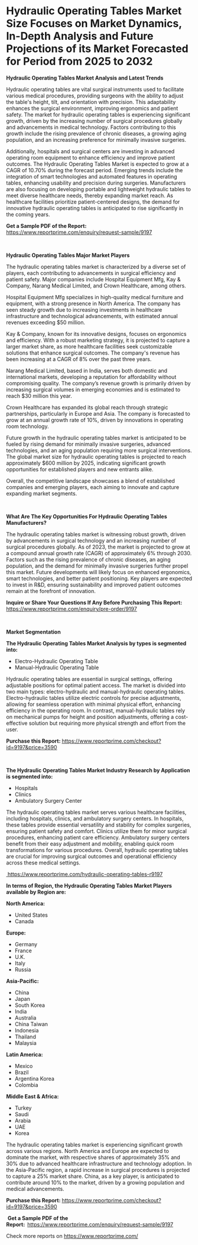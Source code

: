 <p><h1>Hydraulic Operating Tables Market Size Focuses on Market Dynamics, In-Depth Analysis and Future Projections of its Market Forecasted for Period from 2025 to 2032</h1></p><p><strong>Hydraulic Operating Tables Market Analysis and Latest Trends</strong></p>
<p><p>Hydraulic operating tables are vital surgical instruments used to facilitate various medical procedures, providing surgeons with the ability to adjust the table's height, tilt, and orientation with precision. This adaptability enhances the surgical environment, improving ergonomics and patient safety. The market for hydraulic operating tables is experiencing significant growth, driven by the increasing number of surgical procedures globally and advancements in medical technology. Factors contributing to this growth include the rising prevalence of chronic diseases, a growing aging population, and an increasing preference for minimally invasive surgeries.</p><p>Additionally, hospitals and surgical centers are investing in advanced operating room equipment to enhance efficiency and improve patient outcomes. The Hydraulic Operating Tables Market is expected to grow at a CAGR of 10.70% during the forecast period. Emerging trends include the integration of smart technologies and automated features in operating tables, enhancing usability and precision during surgeries. Manufacturers are also focusing on developing portable and lightweight hydraulic tables to meet diverse healthcare needs, thereby expanding market reach. As healthcare facilities prioritize patient-centered designs, the demand for innovative hydraulic operating tables is anticipated to rise significantly in the coming years.</p></p>
<p><strong>Get a Sample PDF of the Report:&nbsp;</strong> <a href="https://www.reportprime.com/enquiry/request-sample/9197?utm_campaign=3586&utm_medium=2&utm_source=Github&utm_content=ia&utm_term=20032025&utm_id=hydraulic-operating-tables">https://www.reportprime.com/enquiry/request-sample/9197</a></p>
<p>&nbsp;</p>
<p><strong>Hydraulic Operating Tables Major Market Players</strong></p>
<p><p>The hydraulic operating tables market is characterized by a diverse set of players, each contributing to advancements in surgical efficiency and patient safety. Major companies include Hospital Equipment Mfg, Kay & Company, Narang Medical Limited, and Crown Healthcare, among others.</p><p>Hospital Equipment Mfg specializes in high-quality medical furniture and equipment, with a strong presence in North America. The company has seen steady growth due to increasing investments in healthcare infrastructure and technological advancements, with estimated annual revenues exceeding $50 million.</p><p>Kay & Company, known for its innovative designs, focuses on ergonomics and efficiency. With a robust marketing strategy, it is projected to capture a larger market share, as more healthcare facilities seek customizable solutions that enhance surgical outcomes. The company's revenue has been increasing at a CAGR of 8% over the past three years.</p><p>Narang Medical Limited, based in India, serves both domestic and international markets, developing a reputation for affordability without compromising quality. The company’s revenue growth is primarily driven by increasing surgical volumes in emerging economies and is estimated to reach $30 million this year.</p><p>Crown Healthcare has expanded its global reach through strategic partnerships, particularly in Europe and Asia. The company is forecasted to grow at an annual growth rate of 10%, driven by innovations in operating room technology.</p><p>Future growth in the hydraulic operating tables market is anticipated to be fueled by rising demand for minimally invasive surgeries, advanced technologies, and an aging population requiring more surgical interventions. The global market size for hydraulic operating tables is projected to reach approximately $600 million by 2025, indicating significant growth opportunities for established players and new entrants alike. </p><p>Overall, the competitive landscape showcases a blend of established companies and emerging players, each aiming to innovate and capture expanding market segments.</p></p>
<p>&nbsp;</p>
<p><strong>What Are The Key Opportunities For Hydraulic Operating Tables Manufacturers?</strong></p>
<p><p>The hydraulic operating tables market is witnessing robust growth, driven by advancements in surgical technology and an increasing number of surgical procedures globally. As of 2023, the market is projected to grow at a compound annual growth rate (CAGR) of approximately 6% through 2030. Factors such as the rising prevalence of chronic diseases, an aging population, and the demand for minimally invasive surgeries further propel this market. Future developments will likely focus on enhanced ergonomics, smart technologies, and better patient positioning. Key players are expected to invest in R&D, ensuring sustainability and improved patient outcomes remain at the forefront of innovation.</p></p>
<p><strong>Inquire or Share Your Questions If Any Before Purchasing This Report:</strong> <a href="https://www.reportprime.com/enquiry/pre-order/9197?utm_campaign=3586&utm_medium=2&utm_source=Github&utm_content=ia&utm_term=20032025&utm_id=hydraulic-operating-tables">https://www.reportprime.com/enquiry/pre-order/9197</a></p>
<p>&nbsp;</p>
<p><strong>Market Segmentation</strong></p>
<p><strong>The Hydraulic Operating Tables Market Analysis by types is segmented into:</strong></p>
<p><ul><li>Electro-Hydraulic Operating Table</li><li>Manual-Hydraulic Operating Table</li></ul></p>
<p><p>Hydraulic operating tables are essential in surgical settings, offering adjustable positions for optimal patient access. The market is divided into two main types: electro-hydraulic and manual-hydraulic operating tables. Electro-hydraulic tables utilize electric controls for precise adjustments, allowing for seamless operation with minimal physical effort, enhancing efficiency in the operating room. In contrast, manual-hydraulic tables rely on mechanical pumps for height and position adjustments, offering a cost-effective solution but requiring more physical strength and effort from the user.</p></p>
<p><strong>Purchase this Report:&nbsp;</strong><a href="https://www.reportprime.com/checkout?id=9197&price=3590&utm_campaign=3586&utm_medium=2&utm_source=Github&utm_content=ia&utm_term=20032025&utm_id=hydraulic-operating-tables">https://www.reportprime.com/checkout?id=9197&price=3590</a></p>
<p>&nbsp;</p>
<p><strong>The Hydraulic Operating Tables Market Industry Research by Application is segmented into:</strong></p>
<p><ul><li>Hospitals</li><li>Clinics</li><li>Ambulatory Surgery Center</li></ul></p>
<p><p>The hydraulic operating tables market serves various healthcare facilities, including hospitals, clinics, and ambulatory surgery centers. In hospitals, these tables provide essential versatility and stability for complex surgeries, ensuring patient safety and comfort. Clinics utilize them for minor surgical procedures, enhancing patient care efficiency. Ambulatory surgery centers benefit from their easy adjustment and mobility, enabling quick room transformations for various procedures. Overall, hydraulic operating tables are crucial for improving surgical outcomes and operational efficiency across these medical settings.</p></p>
<p><a href="https://www.reportprime.com/hydraulic-operating-tables-r9197?utm_campaign=3586&utm_medium=2&utm_source=Github&utm_content=ia&utm_term=20032025&utm_id=hydraulic-operating-tables">&nbsp;https://www.reportprime.com/hydraulic-operating-tables-r9197</a></p>
<p><strong>In terms of Region, the Hydraulic Operating Tables Market Players available by Region are:</strong></p>
<p>
    <p> <strong> North America: </strong>
        <ul>
            <li>United States</li>
            <li>Canada</li>
        </ul>
        </p> 
    <p> <strong> Europe: </strong>
        <ul>
            <li>Germany</li>
            <li>France</li>
            <li>U.K.</li>
            <li>Italy</li>
            <li>Russia</li>
        </ul>
        </p> 
    <p> <strong> Asia-Pacific: </strong>
        <ul>
            <li>China</li>
            <li>Japan</li>
            <li>South Korea</li>
            <li>India</li>
            <li>Australia</li>
            <li>China Taiwan</li>
            <li>Indonesia</li>
            <li>Thailand</li>
            <li>Malaysia</li>
        </ul>
        </p> 
    <p> <strong> Latin America: </strong>
        <ul>
            <li>Mexico</li>
            <li>Brazil</li>
            <li>Argentina Korea</li>
            <li>Colombia</li>
        </ul>
        </p> 
    <p> <strong> Middle East & Africa: </strong>
        <ul>
            <li>Turkey</li>
            <li>Saudi</li>
            <li>Arabia</li>
            <li>UAE</li>
            <li>Korea</li>
        </ul>
    </p>
    </p>
<p><p>The hydraulic operating tables market is experiencing significant growth across various regions. North America and Europe are expected to dominate the market, with respective shares of approximately 35% and 30% due to advanced healthcare infrastructure and technology adoption. In the Asia-Pacific region, a rapid increase in surgical procedures is projected to capture a 25% market share. China, as a key player, is anticipated to contribute around 10% to the market, driven by a growing population and medical advancements.</p></p>
<p><strong>Purchase this Report: </strong><a href="https://www.reportprime.com/checkout?id=9197&price=3590&utm_campaign=3586&utm_medium=2&utm_source=Github&utm_content=ia&utm_term=20032025&utm_id=hydraulic-operating-tables">https://www.reportprime.com/checkout?id=9197&price=3590</a></p>
<p>&nbsp;<strong>Get a Sample PDF of the Report:&nbsp;&nbsp;</strong><a href="https://www.reportprime.com/enquiry/request-sample/9197?utm_campaign=3586&utm_medium=2&utm_source=Github&utm_content=ia&utm_term=20032025&utm_id=hydraulic-operating-tables">https://www.reportprime.com/enquiry/request-sample/9197</a></p>
<p><strong></strong></p>
<p>Check more reports on <a href="https://www.reportprime.com/?utm_campaign=3586&utm_medium=2&utm_source=Github&utm_content=ia&utm_term=20032025&utm_id=hydraulic-operating-tables">https://www.reportprime.com/</a></p>